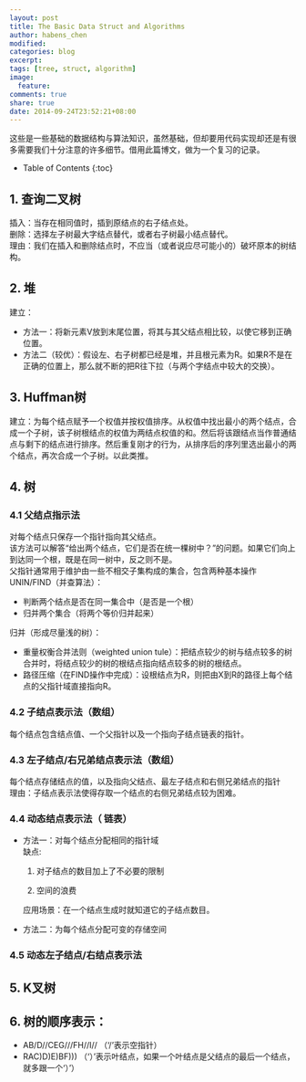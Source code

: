 ```yaml
---
layout: post
title: The Basic Data Struct and Algorithms
author: habens_chen
modified:
categories: blog
excerpt:
tags: [tree, struct, algorithm]
image:
  feature:
comments: true
share: true
date: 2014-09-24T23:52:21+08:00
---
```


这些是一些基础的数据结构与算法知识，虽然基础，但却要用代码实现却还是有很多需要我们十分注意的许多细节。借用此篇博文，做为一个复习的记录。

* Table of Contents
{:toc}

## 1. 查询二叉树

插入：当存在相同值时，插到原结点的右子结点处。<br>
删除：选择左子树最大字结点替代，或者右子树最小结点替代。<br>
理由：我们在插入和删除结点时，不应当（或者说应尽可能小的）破坏原本的树结构。<br>


## 2. 堆

建立：<br>

* 方法一：将新元素V放到末尾位置，将其与其父结点相比较，以使它移到正确位置。<br>
* 方法二（较优）：假设左、右子树都已经是堆，并且根元素为R。如果R不是在正确的位置上，那么就不断的把R往下拉（与两个字结点中较大的交换）。<br>


## 3. Huffman树

建立：为每个结点赋予一个权值并按权值排序。从权值中找出最小的两个结点，合成一个子树，该子树根结点的权值为两结点权值的和。然后将该跟结点当作普通结点与剩下的结点进行排序。然后重复刚才的行为，从排序后的序列里选出最小的两个结点，再次合成一个子树。以此类推。<br>


## 4. 树

### 4.1 父结点指示法

对每个结点只保存一个指针指向其父结点。<br>
该方法可以解答“给出两个结点，它们是否在统一棵树中？”的问题。如果它们向上到达同一个根，既是在同一树中，反之则不是。<br>
父指针通常用于维护由一些不相交子集构成的集合，包含两种基本操作UNIN/FIND（并查算法）：<br>

* 判断两个结点是否在同一集合中（是否是一个根）<br>
* 归并两个集合（将两个等价归并起来）<br>

归并（形成尽量浅的树）：<br>

* 重量权衡合并法则（weighted union tule）：把结点较少的树与结点较多的树合并时，将结点较少的树的根结点指向结点较多的树的根结点。<br>
* 路径压缩（在FIND操作中完成）：设根结点为R，则把由X到R的路径上每个结点的父指针域直接指向R。<br>

### 4.2 子结点表示法（数组）

每个结点包含结点值、一个父指针以及一个指向子结点链表的指针。<br>

### 4.3 左子结点/右兄弟结点表示法（数组）

每个结点存储结点的值，以及指向父结点、最左子结点和右侧兄弟结点的指针<br>
理由：子结点表示法使得存取一个结点的右侧兄弟结点较为困难。<br>

### 4.4 动态结点表示法（ 链表）

* 方法一：对每个结点分配相同的指针域<br>
 缺点:

   1. 对子结点的数目加上了不必要的限制

   2. 空间的浪费

   应用场景：在一个结点生成时就知道它的子结点数目。<br>

* 方法二：为每个结点分配可变的存储空间<br>

### 4.5 动态左子结点/右结点表示法


## 5. K叉树


## 6. 树的顺序表示：

* AB/D//CEG///FH//I// （‘/’表示空指针）<br>
* RAC)D)E)BF))) （‘）’表示叶结点，如果一个叶结点是父结点的最后一个结点，就多跟一个‘）’）
